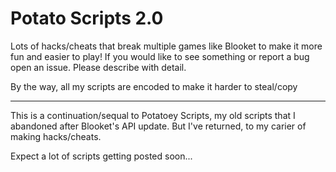 # Potato Scripts 2.0

Lots of hacks/cheats that break multiple games like Blooket to make it more fun and easier to play!
If you would like to see something or report a bug open an issue. Please describe with detail.

By the way, all my scripts are encoded to make it harder to steal/copy

--------------------------------------------------------------------------------------------------

This is a continuation/sequal to Potatoey Scripts, my old scripts that I abandoned after Blooket's API update.
But I've returned, to my carier of making hacks/cheats.

Expect a lot of scripts getting posted soon...
